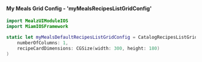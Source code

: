 #### My Meals Grid Config - 'myMealsRecipesListGridConfig'

```swift
import MealzUIModuleIOS
import MiamIOSFramework

static let myMealsDefaultRecipesListGridConfig = CatalogRecipesListGridConfig(
    numberOfColumns: 1, 
    recipeCardDimensions: CGSize(width: 300, height: 180)
)
```
